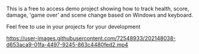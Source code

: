 This is a free to access demo project showing how to track health, score, damage, 'game over' and scene change based on Windows and keyboard.

Feel free to use in your projects for your development




https://user-images.githubusercontent.com/72548933/202148038-d653aca9-01fa-4497-9245-863c4480fed2.mp4

